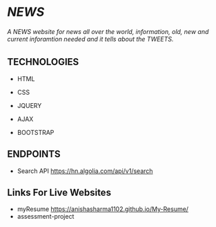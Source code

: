 # *NEWS*

###### A NEWS website for news all over the world, information, old, new and current  inforamtion needed and it tells about the TWEETS.

## TECHNOLOGIES
* HTML

* CSS
* JQUERY
* AJAX
* BOOTSTRAP

## ENDPOINTS
                      

* Search API   https://hn.algolia.com/api/v1/search
## Links For Live Websites
* myResume            https://anishasharma1102.github.io/My-Resume/
* assessment-project  
        


